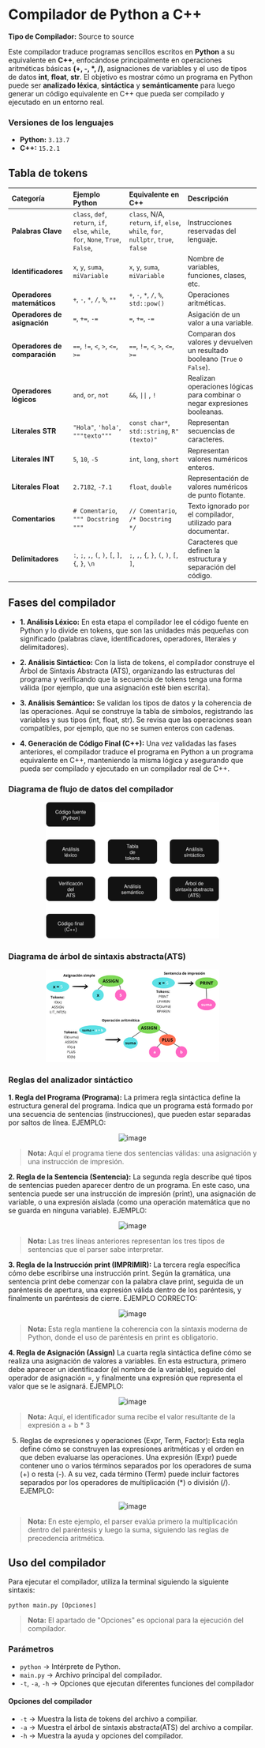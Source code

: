 # Compilador de Python a C++

**Tipo de Compilador:** Source to source

Este compilador traduce programas sencillos escritos en **Python** a su equivalente en **C++**, enfocándose principalmente en operaciones aritméticas básicas **(+, -, *, /)**, asignaciones de variables y el uso de tipos de datos **int**, **float**, **str**. El objetivo es mostrar cómo un programa en Python puede ser **analizado léxica**, **sintáctica** y **semánticamente** para luego generar un código equivalente en C++ que pueda ser compilado y ejecutado en un entorno real.

### Versiones de los lenguajes
- **Python:** `3.13.7`
- **C++:** `15.2.1` 

## Tabla de tokens <a name="id1"></a>

| Categoría | Ejemplo Python | Equivalente en C++ | Descripción |
| :--- | :--- | :--- | :--- |
| **Palabras Clave** | `class`, `def`, `return`, `if`, `else`, `while`, `for`, `None`, `True`, `False`, | `class`, N/A, `return`, `if`, `else`, `while`, `for`, `nullptr`, `true`, `false` | Instrucciones reservadas del lenguaje. |
| **Identificadores** | `x`, `y`, `suma`, `miVariable` | `x`, `y`, `suma`, `miVariable` | Nombre de variables, funciones, clases, etc. |
| **Operadores matemáticos** | `+`, `-`, `*`, `/`, `%`, `**` | `+`, `-`, `*`, `/`, `%`, `std::pow()` | Operaciones aritméticas. |
| **Operadores de asignación** | `=`, `+=`, `-=` | `=`, `+=`, `-=` | Asigación de un valor a una variable. |
| **Operadores de comparación** | `==`, `!=`, `<`, `>`, `<=`, `>=` | `==`, `!=`, `<`, `>`, `<=`, `>=` | Comparan dos valores y devuelven un resultado booleano (`True` o `False`). |
| **Operadores lógicos** | `and`, `or`, `not` | `&&`, `\|\|` , `!` | Realizan operaciones lógicas para combinar o negar expresiones booleanas. |
| **Literales STR** | `"Hola"`, `'hola'`, `"""texto"""` |  `const char*`, `std::string`,  `R"(texto)"` | Representan secuencias de caracteres. |
| **Literales INT** | `5`, `10`, `-5` | `int`, `long`, `short` | Representan valores numéricos enteros. |
| **Literales Float** | `2.7182`, `-7.1` | `float`, `double` | Representación de valores numéricos de punto flotante. |
| **Comentarios** | `# Comentario`, `""" Docstring """` | `// Comentario`, `/* Docstring */` | Texto ignorado por el compilador, utilizado para documentar. |
| **Delimitadores** | `:`, `;`, `,`, `(`, `)`, `[`, `]`, `{`, `}`, `\n` | `;`, `,`, `{`, `}`, `(`, `)`, `[`, `]`, | Caracteres que definen la estructura y separación del código. |

## Fases del compilador <a name="id2"></a>

- **1. Análisis Léxico:** En esta etapa el compilador lee el código fuente en Python y lo divide en tokens, que son las unidades más pequeñas con significado (palabras clave, identificadores, operadores, literales y delimitadores).

- **2. Análisis Sintáctico:** Con la lista de tokens, el compilador construye el Árbol de Sintaxis Abstracta (ATS), organizando las estructuras del programa y verificando que la secuencia de tokens tenga una forma válida (por ejemplo, que una asignación esté bien escrita).

- **3. Análisis Semántico:** Se validan los tipos de datos y la coherencia de las operaciones. Aquí se construye la tabla de símbolos, registrando las variables y sus tipos (int, float, str). Se revisa que las operaciones sean compatibles, por ejemplo, que no se sumen enteros con cadenas.

- **4. Generación de Código Final (C++):** Una vez validadas las fases anteriores, el compilador traduce el programa en Python a un programa equivalente en C++, manteniendo la misma lógica y asegurando que pueda ser compilado y ejecutado en un compilador real de C++.

### Diagrama de flujo de datos del compilador

<div align="center">
  <img src="./imgs/flujo_datos_fases.svg" alt="Diagrama de flujo de datos" width="70%">
</div>


### Diagrama de árbol de sintaxis abstracta(ATS)
<div align="center">
  <img src="./imgs/ATS.png" alt="Diagrama ATS" width="70%">
</div>

### Reglas del analizador sintáctico
**1.	Regla del Programa (Programa):** La primera regla sintáctica define la estructura general del programa. Indica que un programa está formado por una secuencia de sentencias (instrucciones), que pueden estar separadas por saltos de línea.
EJEMPLO:

<div align="center">
  <img width="222" height="150" alt="image" src="https://github.com/user-attachments/assets/997c401b-1e4f-461c-bef9-326ccc71e036"/>
</div>

> **Nota:** Aquí el programa tiene dos sentencias válidas: una asignación y una instrucción de impresión.

**2.	Regla de la Sentencia (Sentencia):** La segunda regla describe qué tipos de sentencias pueden aparecer dentro de un programa. En este caso, una sentencia puede ser una instrucción de impresión (print), una asignación de variable, o una expresión aislada (como una operación matemática que no se guarda en ninguna variable).
EJEMPLO:

<div align="center">
  <img width="231" height="186" alt="image" src="https://github.com/user-attachments/assets/2e2582f7-ab21-4b06-91b2-232bd1924975"/>
</div>

> **Nota:** Las tres líneas anteriores representan los tres tipos de sentencias que el parser sabe interpretar.

**3.	Regla de la Instrucción print (IMPRIMIR):** La tercera regla específica cómo debe escribirse una instrucción print. Según la gramática, una sentencia print debe comenzar con la palabra clave print, seguida de un paréntesis de apertura, una expresión válida dentro de los paréntesis, y finalmente un paréntesis de cierre.
EJEMPLO CORRECTO:

<div align="center">
  <img width="247" height="89" alt="image" src="https://github.com/user-attachments/assets/fb6b6a5b-1835-4ddd-857b-5d800b41b03b"/>
</div>

> **Nota:** Esta regla mantiene la coherencia con la sintaxis moderna de Python, donde el uso de paréntesis en print es obligatorio.

**4. Regla de Asignación (Assign)**
La cuarta regla sintáctica define cómo se realiza una asignación de valores a variables. En esta estructura, primero debe aparecer un identificador (el nombre de la variable), seguido del operador de asignación =, y finalmente una expresión que representa el valor que se le asignará.
EJEMPLO:

<div align="center">
<img width="328" height="69" alt="image" src="https://github.com/user-attachments/assets/81e456b7-642b-4bfd-a065-5ddcaed6dd76"/>
</div>

> **Nota:** Aquí, el identificador suma recibe el valor resultante de la expresión a + b * 3

5. Reglas de expresiones y operaciones (Expr, Term, Factor): Esta regla define cómo se construyen las expresiones aritméticas y el orden en que deben evaluarse las operaciones. Una expresión (Expr) puede contener uno o varios términos separados por los operadores de suma (+) o resta (-). A su vez, cada término (Term) puede incluir factores separados por los operadores de multiplicación (*) o división (/). 
EJEMPLO:

<div align="center">
<img width="523" height="59" alt="image" src="https://github.com/user-attachments/assets/76dccbc9-3a47-43f5-9c74-1ad19d909055"/>
</div>

> **Nota:** En este ejemplo, el parser evalúa primero la multiplicación dentro del paréntesis y luego la suma, siguiendo las reglas de precedencia aritmética.

## Uso del compilador <a name="id3"></a>

Para ejecutar el compilador, utiliza la terminal siguiendo la siguiente sintaxis:

``` shell
python main.py [Opciones]
```

> **Nota:** El apartado de "Opciones" es opcional para la ejecución del compilador.

### Parámetros 

- `python`  ->  Intérprete de Python.
- `main.py` ->  Archivo principal del compilador. 
- `-t`, `-a`, `-h`  ->  Opciones que ejecutan diferentes funciones del compilador

#### Opciones del  compilador

- `-t` -> Muestra la lista de tokens del archivo a compiliar.
- `-a` -> Muestra el árbol de sintaxis abstracta(ATS) del archivo a compilar.
- `-h` -> Muestra la ayuda y opciones del compilador.
